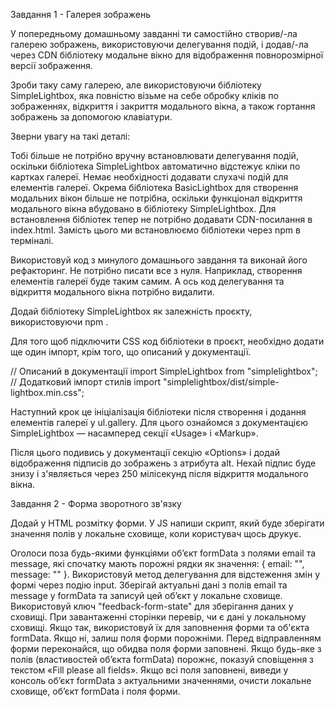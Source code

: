 Завдання 1 - Галерея зображень


У попередньому домашньому завданні ти самостійно створив/-ла галерею зображень, використовуючи делегування подій, і додав/-ла через CDN бібліотеку модальне вікно для відображення повнорозмірної версії зображення.


Зроби таку саму галерею, але використовуючи бібліотеку SimpleLightbox, яка повністю візьме на себе обробку кліків по зображеннях, відкриття і закриття модального вікна, а також гортання зображень за допомогою клавіатури.

Зверни увагу на такі деталі:

Тобі більше не потрібно вручну встановлювати делегування подій, оскільки бібліотека SimpleLightbox автоматично відстежує кліки по картках галереї. Немає необхідності додавати слухачі подій для елементів галереї.
Окрема бібліотека BasicLightbox для створення модальних вікон більше не потрібна, оскільки функціонал відкриття модального вікна вбудовано в бібліотеку SimpleLightbox.
Для встановлення бібліотек тепер не потрібно додавати CDN-посилання в index.html. Замість цього ми встановлюємо бібліотеки через npm в терміналі.

Використовуй код з минулого домашнього завдання та виконай його рефакторинг. Не потрібно писати все з нуля. Наприклад, створення елементів галереї буде таким самим. А ось код делегування та відкриття модального вікна потрібно видалити.


Додай бібліотеку SimpleLightbox як залежність проєкту, використовуючи npm .

Для того щоб підключити CSS код бібліотеки в проєкт, необхідно додати ще один імпорт, крім того, що описаний у документації.

// Описаний в документації
import SimpleLightbox from "simplelightbox";
// Додатковий імпорт стилів
import "simplelightbox/dist/simple-lightbox.min.css";

Наступний крок це ініціалізація бібліотеки після створення і додання елементів галереї у ul.gallery. Для цього ознайомся з документацією SimpleLightbox — насамперед секції «Usage» і «Markup».

Після цього подивись у документації секцію «Options» і додай відображення підписів до зображень з атрибута alt. Нехай підпис буде знизу і з'являється через 250 мілісекунд після відкриття модального вікна.

Завдання 2 - Форма зворотного зв'язку

Додай у HTML розмітку форми. У JS напиши скрипт, який буде зберігати значення полів у локальне сховище, коли користувач щось друкує.

Оголоси поза будь-якими функціями об’єкт formData з полями email та message, які спочатку мають порожні рядки як значення: { email: "", message: "" }.
Використовуй метод делегування для відстеження змін у формі через подію input. Зберігай актуальні дані з полів email та message у formData та записуй цей об’єкт у локальне сховище. Використовуй ключ "feedback-form-state" для зберігання даних у сховищі.
При завантаженні сторінки перевір, чи є дані у локальному сховищі. Якщо так, використовуй їх для заповнення форми та об'єкта formData. Якщо ні, залиш поля форми порожніми.
Перед відправленням форми переконайся, що обидва поля форми заповнені. Якщо будь-яке з полів (властивостей об’єкта formData) порожнє, показуй сповіщення з текстом «Fill please all fields». Якщо всі поля заповнені, виведи у консоль об’єкт formData з актуальними значеннями, очисти локальне сховище, об’єкт formData і поля форми.
